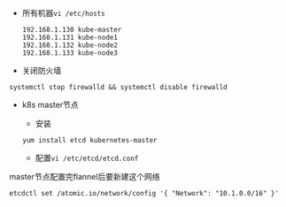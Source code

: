 - 所有机器`vi /etc/hosts`

  ```
  192.168.1.130 kube-master
  192.168.1.131 kube-node1
  192.168.1.132 kube-node2
  192.168.1.133 kube-node3
  ```

- 关闭防火墙

```
systemctl stop firewalld && systemctl disable firewalld

```



- k8s master节点

  - 安装

  ```
  yum install etcd kubernetes-master
  ```

  - 配置`vi /etc/etcd/etcd.conf`

master节点配置完flannel后要新建这个网络

`etcdctl set /atomic.io/network/config '{ "Network": "10.1.0.0/16" }' `

